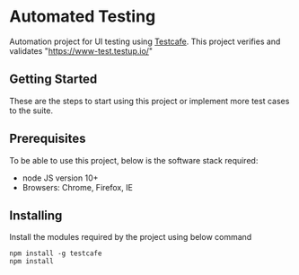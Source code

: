 # Automated Testing

Automation project for UI testing using [Testcafe](https://devexpress.github.io/testcafe/documentation/getting-started/).
This project verifies and validates "https://www-test.testup.io/"

## Getting Started

These are the steps to start using this project or implement more test cases to the suite.

## Prerequisites

To be able to use this project, below is the software stack required:
- node JS version 10+
- Browsers: Chrome, Firefox, IE

## Installing
Install the modules required by the project using below command
```
npm install -g testcafe
npm install
```
